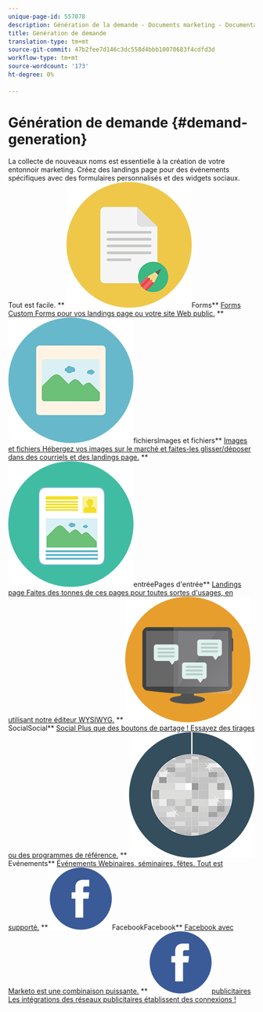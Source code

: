 ```yaml
---
unique-page-id: 557078
description: Génération de la demande - Documents marketing - Documentation du produit
title: Génération de demande
translation-type: tm+mt
source-git-commit: 47b2fee7d146c3dc558d4bbb10070683f4cdfd3d
workflow-type: tm+mt
source-wordcount: '173'
ht-degree: 0%

---
```



# Génération de demande {#demand-generation}

La collecte de nouveaux noms est essentielle à la création de votre entonnoir marketing. Créez des landings page pour des événements spécifiques avec des formulaires personnalisés et des widgets sociaux. Tout est facile.
** ![](assets/documents-bookmarks-16.png)Forms** [Forms Custom Forms pour vos landings page ou votre site Web public.](https://docs.marketo.com/display/DOCS/Forms)     ** ![Images et](assets/graphic-design-tools-06.png)fichiersImages et fichiers** [Images et fichiers Hébergez vos images sur le marché et faites-les glisser/déposer dans des courriels et des landings page.](https://docs.marketo.com/display/DOCS/Images+and+Files)     ** ![Pages d&#39;](assets/office-artboard-80.png)entréePages d&#39;entrée** [Landings page Faites des tonnes de ces pages pour toutes sortes d&#39;usages, en utilisant notre éditeur WYSIWYG.](https://docs.marketo.com/pages/viewpage.action?pageId=2359689)     ** ![](assets/chat-messages-18.png)SocialSocial** [Social Plus que des boutons de partage ! Essayez des tirages ou des programmes de référence.](https://docs.marketo.com/display/DOCS/Social)     ** ![](assets/party-10.png)Evénements** [Événements Webinaires, séminaires, fêtes. Tout est supporté.](https://docs.marketo.com/pages/viewpage.action?pageId=2949755)     ** ![](assets/facebook-icon.png)FacebookFacebook** [Facebook avec Marketo est une combinaison puissante.](https://docs.marketo.com/display/DOCS/Facebook)     ** ![Intégrations des réseaux publicitairesIntégrations des réseaux publicitaires** Intégrations des réseaux](assets/facebook-icon.png)[publicitaires Les intégrations des réseaux publicitaires établissent des connexions !](https://docs.marketo.com/display/DOCS/Ad+Network+Integrations)
